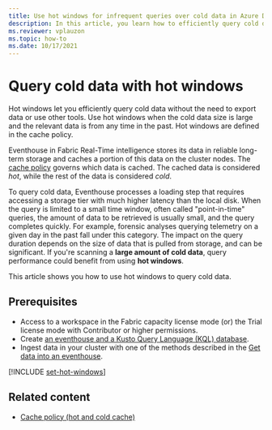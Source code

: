 ```yaml
---
title: Use hot windows for infrequent queries over cold data in Azure Data Explorer
description: In this article, you learn how to efficiently query cold data in Azure Data Explorer.
ms.reviewer: vplauzon
ms.topic: how-to
ms.date: 10/17/2021
---
```

# Query cold data with hot windows

Hot windows let you efficiently query cold data without the need to export data or use other tools. Use hot windows when the cold data size is large and the relevant data is from any time in the past. Hot windows are defined in the cache policy.

Eventhouse in Fabric Real-Time intelligence stores its data in reliable long-term storage and caches a portion of this data on the cluster nodes. The [cache policy](/kusto/management/cache-policy?view=microsoft-fabric&preserve-view=true) governs which data is cached. The cached data is considered *hot*, while the rest of the data is considered *cold*.  

To query cold data, Eventhouse processes a loading step that requires accessing a storage tier with much higher latency than the local disk. When the query is limited to a small time window, often called "point-in-time" queries, the amount of data to be retrieved is usually small, and the query completes quickly. For example,  forensic analyses querying telemetry on a given day in the past fall under this category. The impact on the query duration depends on the size of data that is pulled from storage, and can be significant. If you're scanning a **large amount of cold data**, query performance could benefit from using **hot windows**.

This article shows you how to use hot windows to query cold data.

## Prerequisites

* Access to a workspace in the Fabric capacity license mode (or) the Trial license mode with Contributor or higher permissions.
* Create [an eventhouse and a Kusto Query Language (KQL) database](/fabric/real-time-intelligence/create-eventhouse).
* Ingest data in your cluster with one of the methods described in the [Get data into an eventhouse](/fabric/real-time-intelligence/get-data-overview).

[!INCLUDE [set-hot-windows](~/../kusto-repo/data-explorer/includes/cross-repo/set-hot-windows.md)]

## Related content

* [Cache policy (hot and cold cache)](/kusto/management/cache-policy?view=azure-data-explorer&preserve-view=true)

